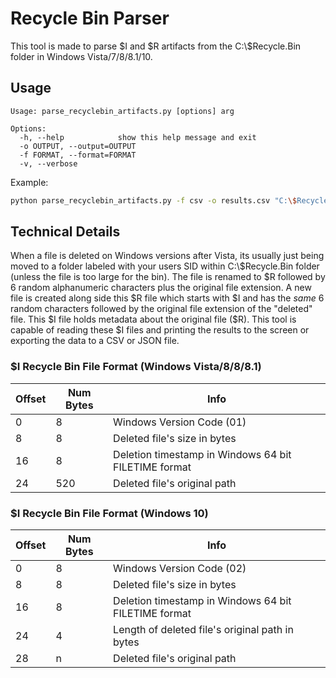 # Recycle Bin Parser
This tool is made to parse $I and $R artifacts from the C:\\\$Recycle.Bin folder in
Windows Vista/7/8/8.1/10.

## Usage
```
Usage: parse_recyclebin_artifacts.py [options] arg

Options:
  -h, --help            show this help message and exit
  -o OUTPUT, --output=OUTPUT
  -f FORMAT, --format=FORMAT
  -v, --verbose
```

Example:
```bash
python parse_recyclebin_artifacts.py -f csv -o results.csv "C:\$Recycle.Bin\SID_HERE\$IAFB43F.txt"
```

## Technical Details
When a file is deleted on Windows versions after Vista, its usually just being moved
to a folder labeled with your users SID within C:\\\$Recycle.Bin folder
(unless the file is too large for the bin). The file is renamed to \$R followed by 6
random alphanumeric characters plus the original file extension. A new file is created
along side this \$R file which starts with \$I and has the *same* 6 random characters
followed by the original file extension of the "deleted" file. This \$I file holds
metadata about the original file (\$R). This tool is capable of reading these \$I
files and printing the results to the screen or exporting the data to a CSV or JSON
file.

### $I Recycle Bin File Format (Windows Vista/8/8/8.1)
| Offset | Num Bytes | Info |
| --- | --- | --- |
| 0 | 8 | Windows Version Code (01) |
| 8 | 8 | Deleted file's size in bytes |
| 16 | 8 | Deletion timestamp in Windows 64 bit FILETIME format |
| 24 | 520 | Deleted file's original path |

### $I Recycle Bin File Format (Windows 10)
| Offset | Num Bytes | Info |
| --- | --- | --- |
| 0 | 8 | Windows Version Code (02) |
| 8 | 8 | Deleted file's size in bytes |
| 16 | 8 | Deletion timestamp in Windows 64 bit FILETIME format |
| 24 | 4 | Length of deleted file's original path in bytes |
| 28 | n | Deleted file's original path |
